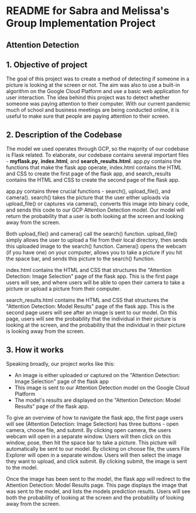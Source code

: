 # README for Sabra and Melissa's Group Implementation Project

## Attention Detection

## 1. Objective of project
The goal of this project was to create a method of detecting if someone in a picture is looking at the screen or not. The aim was also to use a built-in algorithm on the Google Cloud Platform and use a basic web application for user interaction. 
The idea behind this project was to detect whether someone was paying attention to their computer. With our current pandemic much of school and business meetings are being conducted online, it is useful to make sure that people are paying attention to their screen.

## 2. Description of the Codebase
The model we used operates through GCP, so the majority of our codebase is Flask related. To elaborate, our codebase contains several important files - **myflask.py**, **index.html**, and **search_results.html**. app.py contains the functions that make the flask app operate, index.html contains the HTML and CSS to create the first page of the flask app, and search_results contains the HTML and CSS to create the second page of the flask app.

app.py contains three crucial functions - search(), upload_file(), and camera(). search() takes the picture that the user either uploads via upload_file() or captures via camera(), converts this image into binary code, and sends this code to our GCP Attention Detection model. Our model will return the probability that a user is both looking at the screen and looking away from the screen. 

Both upload_file() and camera() call the search() function. upload_file() simply allows the user to upload a file from their local directory, then sends this uploaded image to the search() function. Camera() opens the webcam (if you have one) on your computer, allows you to take a picture if you hit the space bar, and sends this picture to the search() function.

index.html contains the HTML and CSS that structures the "Attention Detection: Image Selection" page of the flask app. This is the first page users will see, and where users will be able to open their camera to take a picture or upload a picture from their computer.

search_results.html contains the HTML and CSS that structures the "Attention Detection: Model Results" page of the flask app. This is the second page users will see after an image is sent to our model. On this page, users will see the probability that the individual in their picture is looking at the screen, and the probability that the individual in their picture is looking away from the screen. 

## 3. How it works
Speaking broadly, our project works like this:

* An image is either uploaded or captured on the "Attention Detection: Image Selection" page of the flask app
* This image is sent to our Attention Detection model on the Google Cloud Platform
* The model's results are displayed on the "Attention Detection: Model Results" page of the flask app.

To give an overview of how to navigate the flask app, the first page users will see (Attention Detection: Image Selection) has three buttons - open camera, choose file, and submit. By clicking open camera, the users webcam will open in a separate window. Users will then click on this window, pose, then hit the space bar to take a picture. This picture will automatically be sent to our model. By clicking on choose file, the users File Explorer will open in a separate window. Users will then select the image they want to upload, and click submit. By clicking submit, the image is sent to the model. 

Once the image has been sent to the model, the flask app will redirect to the Attention Detection: Model Results page. This page displays the image that was sent to the model, and lists the models prediction results. Users will see both the probability of looking at the screen and the probability of looking away from the screen.
